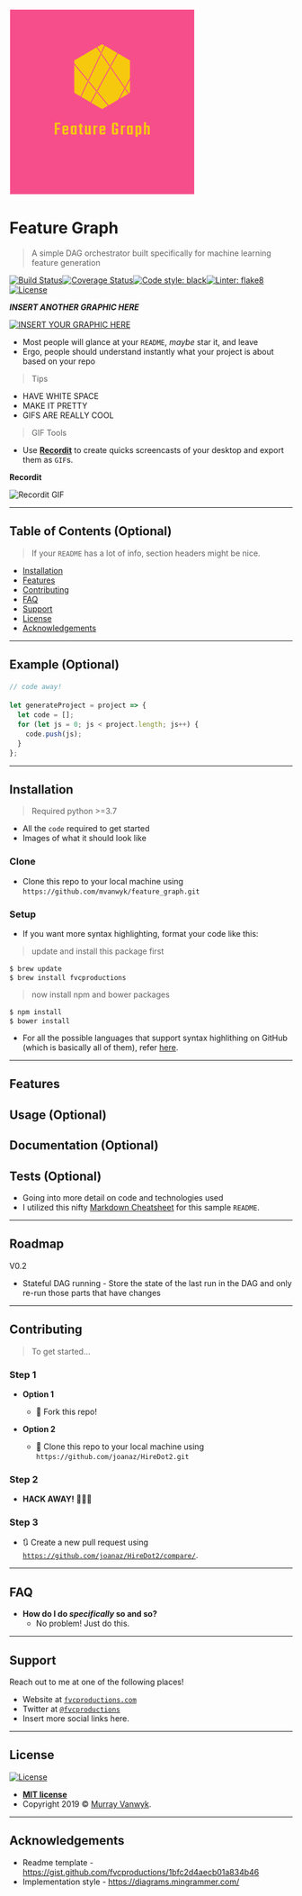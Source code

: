 <a href="https://https://github.com/mvanwyk/feature_graph"><img src="./logo.png" title="Feature Graph" alt="Feature Graph"></a>

<!-- [![FVCproductions](https://avatars1.githubusercontent.com/u/4284691?v=3&s=200)](http://fvcproductions.com) -->

# Feature Graph

> A simple DAG orchestrator built specifically for machine learning feature generation



[![Build Status](https://travis-ci.org/mvanwyk/feature_graph.svg?branch=master)](https://travis-ci.org/mvanwyk/feature_graph)[![Coverage Status](https://coveralls.io/repos/github/mvanwyk/feature_graph/badge.svg?branch=master)](https://coveralls.io/github/mvanwyk/feature_graph?branch=master)[![Code style: black](https://img.shields.io/badge/code%20style-black-000000.svg)](https://github.com/psf/black)[![Linter: flake8](https://img.shields.io/badge/linter-flake8-yellow)](https://gitlab.com/pycqa/flake8)[![License](http://img.shields.io/:license-mit-blue.svg?style=flat-square)](http://badges.mit-license.org)

***INSERT ANOTHER GRAPHIC HERE***

[![INSERT YOUR GRAPHIC HERE](http://i.imgur.com/dt8AUb6.png)]()

- Most people will glance at your `README`, *maybe* star it, and leave
- Ergo, people should understand instantly what your project is about based on your repo

> Tips

- HAVE WHITE SPACE
- MAKE IT PRETTY
- GIFS ARE REALLY COOL

> GIF Tools

- Use <a href="http://recordit.co/" target="_blank">**Recordit**</a> to create quicks screencasts of your desktop and export them as `GIF`s.

**Recordit**

![Recordit GIF](http://g.recordit.co/iLN6A0vSD8.gif)



---

## Table of Contents (Optional)

> If your `README` has a lot of info, section headers might be nice.

- [Installation](#installation)
- [Features](#features)
- [Contributing](#contributing)
- [FAQ](#faq)
- [Support](#support)
- [License](#license)
- [Acknowledgements](#acknowledgements)


---

## Example (Optional)

```javascript
// code away!

let generateProject = project => {
  let code = [];
  for (let js = 0; js < project.length; js++) {
    code.push(js);
  }
};
```

---

## Installation

> Required python >=3.7
- All the `code` required to get started
- Images of what it should look like

### Clone

- Clone this repo to your local machine using `https://github.com/mvanwyk/feature_graph.git`

### Setup

- If you want more syntax highlighting, format your code like this:

> update and install this package first

```shell
$ brew update
$ brew install fvcproductions
```

> now install npm and bower packages

```shell
$ npm install
$ bower install
```

- For all the possible languages that support syntax highlithing on GitHub (which is basically all of them), refer <a href="https://github.com/github/linguist/blob/master/lib/linguist/languages.yml" target="_blank">here</a>.

---

## Features
## Usage (Optional)
## Documentation (Optional)
## Tests (Optional)

- Going into more detail on code and technologies used
- I utilized this nifty <a href="https://github.com/adam-p/markdown-here/wiki/Markdown-Cheatsheet" target="_blank">Markdown Cheatsheet</a> for this sample `README`.

---

## Roadmap

V0.2
* Stateful DAG running - Store the state of the last run in the DAG and only re-run those parts that have changes

---

## Contributing

> To get started...

### Step 1

- **Option 1**
    - 🍴 Fork this repo!

- **Option 2**
    - 👯 Clone this repo to your local machine using `https://github.com/joanaz/HireDot2.git`

### Step 2

- **HACK AWAY!** 🔨🔨🔨

### Step 3

- 🔃 Create a new pull request using <a href="https://github.com/joanaz/HireDot2/compare/" target="_blank">`https://github.com/joanaz/HireDot2/compare/`</a>.


---

## FAQ

- **How do I do *specifically* so and so?**
    - No problem! Just do this.

---

## Support

Reach out to me at one of the following places!

- Website at <a href="http://fvcproductions.com" target="_blank">`fvcproductions.com`</a>
- Twitter at <a href="http://twitter.com/fvcproductions" target="_blank">`@fvcproductions`</a>
- Insert more social links here.

---

## License

[![License](http://img.shields.io/:license-mit-blue.svg?style=flat-square)](http://badges.mit-license.org)

- **[MIT license](http://opensource.org/licenses/mit-license.php)**
- Copyright 2019 © <a href="https://github.com/mvanwyk/" target="_blank">Murray Vanwyk</a>.

---

## Acknowledgements
- Readme template - https://gist.github.com/fvcproductions/1bfc2d4aecb01a834b46
- Implementation style - https://diagrams.mingrammer.com/
